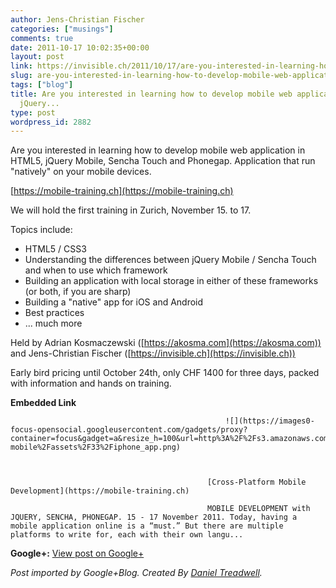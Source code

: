 ```yaml
---
author: Jens-Christian Fischer
categories: ["musings"]
comments: true
date: 2011-10-17 10:02:35+00:00
layout: post
link: https://invisible.ch/2011/10/17/are-you-interested-in-learning-how-to-develop-mobile-web-application-in-html5-jquery/
slug: are-you-interested-in-learning-how-to-develop-mobile-web-application-in-html5-jquery
tags: ["blog"]
title: Are you interested in learning how to develop mobile web application in HTML5,
  jQuery...
type: post
wordpress_id: 2882
---
```


Are you interested in learning how to develop mobile web application in HTML5, jQuery Mobile, Sencha Touch and Phonegap. Application that run "natively" on your mobile devices.  
  
[https://mobile-training.ch](https://mobile-training.ch)  
  
We will hold the first training in Zurich, November 15. to 17.   
  
Topics include:  
  
* HTML5 / CSS3  
* Understanding the differences between jQuery Mobile / Sencha Touch and when to use which framework  
* Building an application with local storage in either of these frameworks (or both, if you are sharp)  
* Building a "native" app for iOS and Android  
* Best practices  
* ... much more  
  
Held by Adrian Kosmaczewski ([https://akosma.com](https://akosma.com)) and Jens-Christian Fischer ([https://invisible.ch](https://invisible.ch))   
  
Early bird pricing until October 24th, only CHF 1400 for three days, packed with information and hands on training.


												

**Embedded Link**


												


													![](https://images0-focus-opensocial.googleusercontent.com/gadgets/proxy?container=focus&gadget=a&resize_h=100&url=http%3A%2F%2Fs3.amazonaws.com%2Finvisible-mobile%2Fassets%2F33%2Fiphone_app.png)
												


												[Cross-Platform Mobile Development](https://mobile-training.ch)  

												MOBILE DEVELOPMENT with JQUERY, SENCHA, PHONEGAP. 15 - 17 November 2011. Today, having a mobile application online is a “must.” But there are multiple platforms to write for, each with their own langu...  

										


										

**Google+:** [View post on Google+](https://plus.google.com/109789939743085010576/posts/2gcMsEbgRny)

  
  
_Post imported by Google+Blog.  Created By [Daniel Treadwell](https://minimali.se/)._
